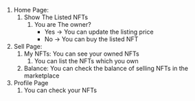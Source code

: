 1. Home Page: 
    1. Show The Listed NFTs
        1. You are The owner? 
            - Yes -> You can update the listing price 
            - No  -> You can buy the listed NFT
2. Sell Page:
    1. My NFTs: You can see your owned NFTs
        1. You can list the NFTs which you own
    2. Balance: You can check the balance of selling NFTs in the marketplace
3. Profile Page
    1. You can check your NFTs
